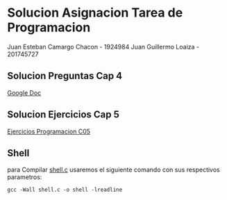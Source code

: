 # Solucion Asignacion Tarea de Programacion

Juan Esteban Camargo Chacon - 1924984
Juan Guillermo Loaiza - 201745727

## Solucion Preguntas Cap 4
[Google Doc](https://docs.google.com/document/d/18fjgMo467Ha7gzqiNniKop61jwgj6H3xDg3qCLTE7Bw/edit?usp=sharing)

## Solucion Ejercicios Cap 5
[Ejercicios Programacion C05](Ejercicios_programacion_C05)

## Shell
para Compilar [shell.c](shell.c) usaremos el siguiente comando con sus respectivos parametros:

```
gcc -Wall shell.c -o shell -lreadline
```

